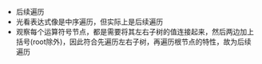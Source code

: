 - 后续遍历
- 光看表达式像是中序遍历，但实际上是后续遍历
- 观察每个运算符号节点，都是需要将其左右子树的值连接起来，然后两边加上括号(root除外)，因此符合先遍历左右子树，再遍历根节点的特性，故为后续遍历
